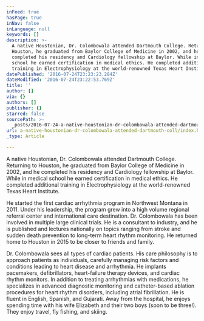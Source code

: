 ```yaml
---
inFeed: true
hasPage: true
inNav: false
inLanguage: null
keywords: []
description: >-
  A native Houstonian, Dr. Colombowala attended Dartmouth College. Returning to
  Houston, he graduated from Baylor College of Medicine in 2002, and he
  completed his residency and Cardiology fellowship at Baylor. While in medical
  school he earned certification in medical ethics. He completed additional
  training in Electrophysiology at the world-renowned Texas Heart Institute. 
datePublished: '2016-07-24T23:23:23.284Z'
dateModified: '2016-07-24T23:22:53.769Z'
title: ''
author: []
via: {}
authors: []
publisher: {}
starred: false
sourcePath: >-
  _posts/2016-07-24-a-native-houstonian-dr-colombowala-attended-dartmouth-coll.md
url: a-native-houstonian-dr-colombowala-attended-dartmouth-coll/index.html
_type: Article

---
```

A native Houstonian, Dr. Colombowala attended Dartmouth College. Returning to Houston, he graduated from Baylor College of Medicine in 2002, and he completed his residency and Cardiology fellowship at Baylor. While in medical school he earned certification in medical ethics. He completed additional training in Electrophysiology at the world-renowned Texas Heart Institute. 

He started the first cardiac arrhythmia program in Northwest Montana in 2011\. Under his leadership, the program grew into a high volume regional referral center and international care destination. Dr. Colombowala has been involved in multiple large clinical trials. He is a consultant to industry, and he is published and lectures nationally on topics ranging from stroke and sudden death prevention to long-term heart rhythm monitoring. He returned home to Houston in 2015 to be closer to friends and family. 

Dr. Colombowala sees all types of cardiac patients. His care philosophy is to approach patients as individuals, carefully managing risk factors and conditions leading to heart disease and arrhythmia. He implants pacemakers, defibrillators, heart-failure therapy devices, and cardiac rhythm monitors. In addition to treating arrhythmias with medications, he specializes in advanced diagnostic monitoring and catheter-based ablation procedures for heart rhythm disorders, including atrial fibrillation. He is fluent in English, Spanish, and Gujarati. Away from the hospital, he enjoys spending time with his wife Elizabeth and their two boys (soon to be three!). They enjoy travel, fly fishing, and skiing.